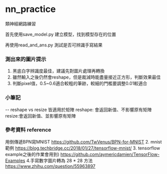 # nn_practice
類神經網路練習

首先使用save_model.py 建立模型，找到模型存在的位置

再使用read_and_ans.py 測試是否可辨識手寫結果

### 測出來的圖片提示

1. 黑底白字辨識度最佳，建議先對圖片處理再轉換
2. 雖然輸入之後仍然會reshape，但是裁減時能盡量接近正方形，判斷效果最佳
3. 判斷pixel值，0.5~0.6適合較粗的筆跡，較細的門檻要調整0.01較適合

### 小筆記
-- reshape vs resize
皆適用於矩陣
reshape: 會返回新值、不影響原有矩陣
resize:會返回新值、並影響原有矩陣

### 參考資料 reference
 用倒傳遞BPN寫MNIST
https://github.com/TwVenus/BPN-for-MNIST
2. mnist 範例
https://blog.techbridge.cc/2018/01/27/tensorflow-mnist/
3. tensorflow example之後的作業會用到)
https://github.com/aymericdamien/TensorFlow-Examples
4.手寫數字圖片轉為 28 * 28 方法
https://www.zhihu.com/question/55963897
